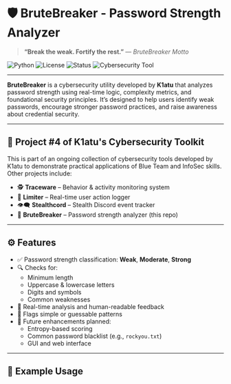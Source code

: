 # 🛡️ BruteBreaker - Password Strength Analyzer

> **“Break the weak. Fortify the rest.”** — *BruteBreaker Motto*

![Python](https://img.shields.io/badge/Python-3.8%2B-blue?logo=python&logoColor=white)
![License](https://img.shields.io/badge/License-MIT-green)
![Status](https://img.shields.io/badge/Status-Active-brightgreen)
![Cybersecurity Tool](https://img.shields.io/badge/Focus-Cybersecurity-informational)

---

**BruteBreaker** is a cybersecurity utility developed by **K1atu** that analyzes password strength using real-time logic, complexity metrics, and foundational security principles. It’s designed to help users identify weak passwords, encourage stronger password practices, and raise awareness about credential security.

---

## 📂 Project #4 of K1atu's Cybersecurity Toolkit

This is part of an ongoing collection of cybersecurity tools developed by K1atu to demonstrate practical applications of Blue Team and InfoSec skills.  
Other projects include:

- 🕵️ **Traceware** – Behavior & activity monitoring system  
- 🎯 **Limiter** – Real-time user action logger  
- 👁️‍🗨️ **Stealthcord** – Stealth Discord event tracker  
- 🔐 **BruteBreaker** – Password strength analyzer (this repo)

---

## ⚙️ Features

- ✅ Password strength classification: **Weak**, **Moderate**, **Strong**
- 🔍 Checks for:
  - Minimum length
  - Uppercase & lowercase letters
  - Digits and symbols
  - Common weaknesses
- 💬 Real-time analysis and human-readable feedback
- 🚫 Flags simple or guessable patterns
- 🧠 Future enhancements planned:
  - Entropy-based scoring
  - Common password blacklist (e.g., `rockyou.txt`)
  - GUI and web interface

---

## 🧪 Example Usage